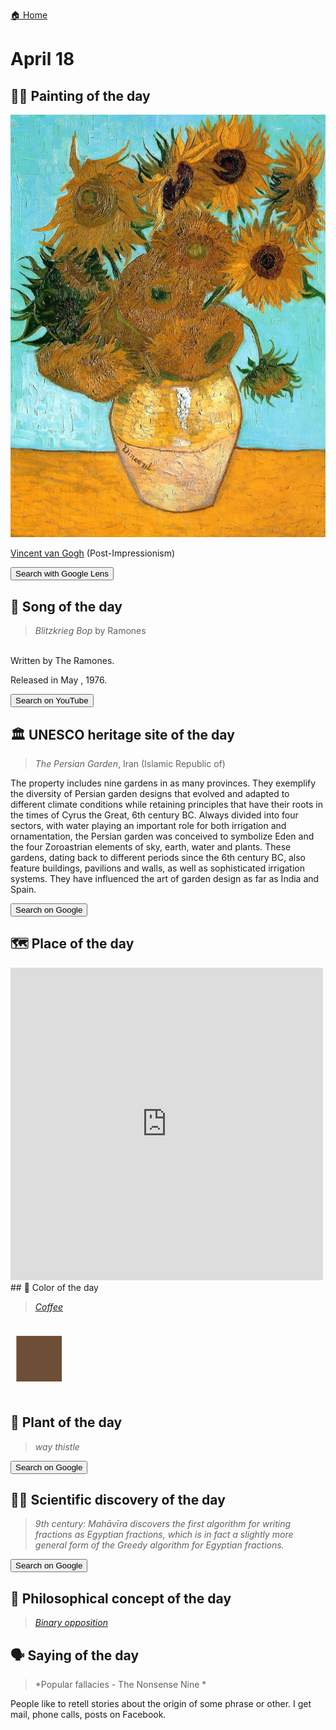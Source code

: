
[🏠 Home](../../index.md)

# April 18

## 🧑‍🎨 Painting of the day

<img width="600" src="../img/Vincent_van_Gogh_3.jpg">

[Vincent van Gogh](http://en.wikipedia.org/wiki/Vincent_van_Gogh) (Post-Impressionism)

<button class="btn btn-success"
onclick=" window.open('https://lens.google.com/uploadbyurl?url=https://iretes.github.io/one-a-day/data/img/Vincent_van_Gogh_3.jpg','_blank')">
Search with Google Lens
</button>

## 🎼 Song of the day

> *Blitzkrieg Bop*
by Ramones

<br />Written by The Ramones.

Released in May , 1976.

<button class="btn btn-success"
onclick=" window.open('http://www.youtube.com/search?q=Blitzkrieg Bop by Ramones','_blank')">
Search on YouTube
</button>

## 🏛️ UNESCO heritage site of the day

> *The Persian Garden*, Iran (Islamic Republic of)

<p>The property includes nine gardens in as many provinces. They exemplify the diversity of Persian garden designs that evolved and adapted to different climate conditions while retaining principles that have their roots in the times of Cyrus the Great, 6th century BC. Always divided into four sectors, with water playing an important role for both irrigation and ornamentation, the Persian garden was conceived to symbolize Eden and the four Zoroastrian elements of sky, earth, water and plants. These gardens, dating back to different periods since the 6th century BC, also feature buildings, pavilions and walls, as well as sophisticated irrigation systems. They have influenced the art of garden design as far as India and Spain.</p>

<button class="btn btn-success"
onclick=" window.open('http://www.google.com/search?q=The Persian Garden','_blank')">
Search on Google
</button>

## 🗺️ Place of the day

<iframe
src="https://www.mapcrunch.com"
name="mapcrunch"
width="500"
height="500"
allowTransparency="true"
scrolling="no"
frameborder="0"
>
</iframe>
## 🎨 Color of the day

> *[Coffee](https://en.wikipedia.org/wiki/Coffee_(color))*

<div style="color:#6F4E37; font-size: 100px;">&#9632;</div>

## 🌿 Plant of the day

> *way thistle*

<button class="btn btn-success"
onclick=" window.open('http://www.google.com/search?q=way thistle','_blank')">
Search on Google
</button>

## 🧑‍🔬 Scientific discovery of the day

> *9th century: Mahāvīra discovers the first algorithm for writing fractions as Egyptian fractions, which is in fact a slightly more general form of the Greedy algorithm for Egyptian fractions.*

<button class="btn btn-success"
onclick=" window.open('http://www.google.com/search?q=9th century: Mahāvīra discovers the first algorithm for writing fractions as Egyptian fractions, which is in fact a slightly more general form of the Greedy algorithm for Egyptian fractions.','_blank')">
Search on Google
</button>

## 💭 Philosophical concept of the day

> *[Binary opposition](https://en.wikipedia.org/wiki/Binary_opposition)*

## 🗣️ Saying of the day

> *Popular fallacies - The Nonsense Nine *



People like to retell stories about the origin of some phrase or other. I get mail, phone calls, posts on Facebook. 
